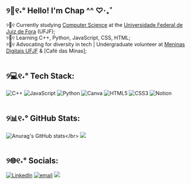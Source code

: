 
<!-- GitHub Stats from https://github.com/anuraghazra/github-readme-stats -->
## ୨💫୧˖° Hello! I'm Chap ^^  ♡‧₊˚
୨🍥୧ Currently studying [Computer Science](https://www2.ufjf.br/cursocomputacao/) at the [Universidade Federal de Juiz de Fora](https://www2.ufjf.br/ufjf/) (UFJF);</br> 
୨🌱୧ Learning C++, Python, JavaScript, CSS, HTML;</br>
୨🌷୧ Advocating for diversity in tech | Undergraduate volunteer at [Meninas Digitais UFJF](https://br.linkedin.com/company/meninas-digitais-ufjf) & [Café das Minas];
</br> 
</br> 
## ୨💻୧˖° Tech Stack:
![C++](https://img.shields.io/badge/c++-%2300599C.svg?style=for-the-badge&logo=c%2B%2B&logoColor=white) ![JavaScript](https://img.shields.io/badge/javascript-%23323330.svg?style=for-the-badge&logo=javascript&logoColor=%23F7DF1E) ![Python](https://img.shields.io/badge/python-3670A0?style=for-the-badge&logo=python&logoColor=ffdd54) ![Canva](https://img.shields.io/badge/Canva-%2300C4CC.svg?style=for-the-badge&logo=Canva&logoColor=white) ![HTML5](https://img.shields.io/badge/html5-%23E34F26.svg?style=for-the-badge&logo=html5&logoColor=white) ![CSS3](https://img.shields.io/badge/css3-%231572B6.svg?style=for-the-badge&logo=css3&logoColor=white) ![Notion](https://img.shields.io/badge/Notion-%23000000.svg?style=for-the-badge&logo=notion&logoColor=white)
</br> 
</br> 
## ୨📊୧˖° GitHub Stats:
![Anurag's GitHub stats](https://github-readme-stats.vercel.app/api?username=gbchap&show_icons=true&theme=omni&hide=stars,prs,)</br>
![](https://github-readme-stats.vercel.app/api/top-langs/?username=gbchap&theme=omni&hide_border=false&include_all_commits=false&count_private=false&layout=compact)
</br> 
</br> 
## ୨🌐୧˖°  Socials:
[![LinkedIn](https://img.shields.io/badge/LinkedIn-%230077B5.svg?logo=linkedin&logoColor=white)](https://www.linkedin.com/in/gabriela-chapinotti-a45a70364/)
[![email](https://img.shields.io/badge/Email-D14836?logo=gmail&logoColor=white)](mailto:gb.freitaschap@gmail.com) 
[![](https://visitcount.itsvg.in/api?id=gbchap&icon=7&color=10)](https://visitcount.itsvg.in)

<!-- Proudly created with GPRM ( https://gprm.itsvg.in ) -->

